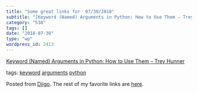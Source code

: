 ```yaml
---
title: "Some great links for  07/30/2018"
subtitle: "[Keyword (Named) Arguments in Python: How to Use Them – Trey Hunner](http://treyhunner.com/2018/04/k..."
category: "538"
tags: []
date: "2018-07-30"
type: "wp"
wordpress_id: 2413
---
```

[Keyword (Named) Arguments in Python: How to Use Them – Trey Hunner](http://treyhunner.com/2018/04/keyword-arguments-in-python/) 

 tags: [keyword](https://www.diigo.com/user/pitosalas/keyword) [arguments](https://www.diigo.com/user/pitosalas/arguments) [python](https://www.diigo.com/user/pitosalas/python)

Posted from [Diigo](https://www.diigo.com). The rest of my favorite links are [here](https://www.diigo.com/user/pitosalas).